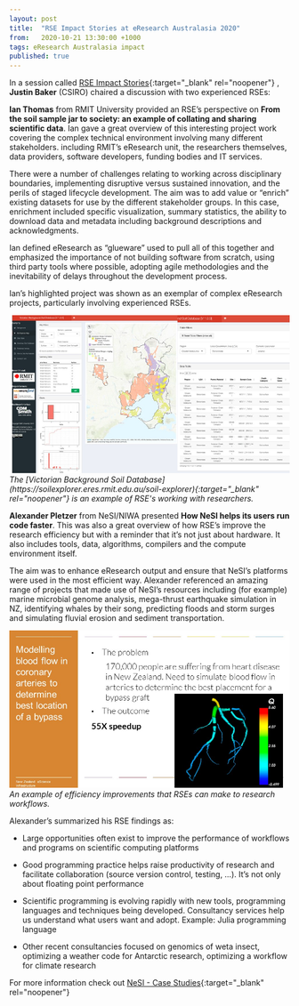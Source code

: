 ```yaml
---
layout: post
title:  "RSE Impact Stories at eResearch Australasia 2020"
from:   2020-10-21 13:30:00 +1000
tags: eResearch Australasia impact
published: true                     
---
```


In a session called [RSE Impact Stories](https://conference.eresearch.edu.au/2020/09/rse-impact-stories/){:target="_blank" rel="noopener"}
, **Justin Baker** (CSIRO) chaired a discussion with two experienced RSEs:

**Ian Thomas** from RMIT University provided an RSE’s perspective on **From the soil sample jar to society: an example of collating and sharing scientific data**.  Ian gave a great overview of this interesting project work covering the complex technical environment involving many different stakeholders. including RMIT’s eResearch unit, the researchers themselves, data providers, software developers, funding bodies and IT services. 

There were a number of challenges relating to working across disciplinary boundaries, implementing disruptive versus sustained innovation, and the perils of staged lifecycle development. The aim was to add value or “enrich” existing datasets for use by the different stakeholder groups.  In this case, enrichment included specific visualization, summary statistics, the ability to download data and metadata including background descriptions and acknowledgments. 

Ian defined eResearch as “glueware” used to pull all of this together and emphasized the importance of not building software from scratch, using third party tools where possible, adopting agile methodologies and the inevitability of delays throughout the development process. 

Ian’s highlighted project was shown as an exemplar of complex eResearch projects, particularly  involving experienced RSEs.

<span>
<img src="/assets/thomas1.jpg" />
<i>The [Victorian Background Soil Database](https://soilexplorer.eres.rmit.edu.au/soil-explorer){:target="_blank" rel="noopener"} is an example of RSE's working with researchers.</i>
</span>

**Alexander Pletzer** from NeSI/NIWA presented **How NeSI helps its users run code faster**. This was also a great overview of how RSE’s improve the research efficiency but with a reminder that it’s not just about hardware. It also includes tools, data, algorithms, compilers and the compute environment itself.

The aim was to enhance eResearch output and ensure that NeSI’s platforms were used in the most efficient way. Alexander referenced an amazing range of projects that made use of NeSI’s resources including (for example) marine microbial genome analysis, mega-thrust earthquake simulation in NZ, identifying whales by their song, predicting floods and storm surges and simulating fluvial erosion and sediment transportation. 

<span>
<img src="/assets/pletzer1.jpg" />
<i>An example of efficiency improvements that RSEs can make to research workflows.</i>
</span>

Alexander’s summarized his RSE findings as:
* Large opportunities often exist to improve the performance of workflows and programs on scientific computing platforms

* Good programming practice helps raise productivity of research and facilitate collaboration (source version control, testing, …). It’s not only about floating point performance

* Scientific programming is evolving rapidly with new tools, programming languages and techniques being developed. Consultancy services help us understand what users want and adopt. Example: Julia programming language

* Other recent consultancies focused on genomics of weta insect, optimizing a weather code for Antarctic research, optimizing a workflow for climate research

For more information check out [NeSI - Case Studies](https://www.nesi.org.nz/case-studies){:target="_blank" rel="noopener"}
